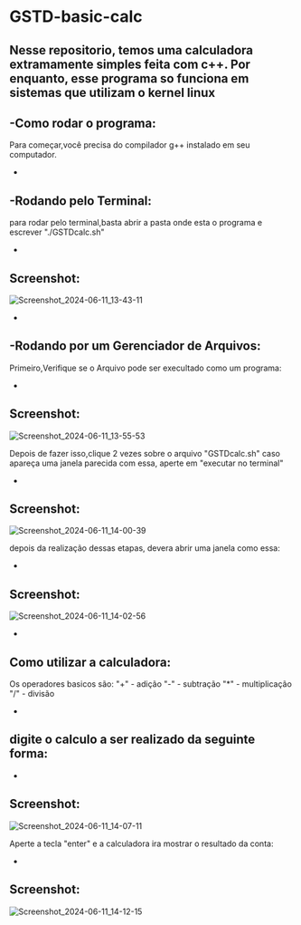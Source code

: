 # GSTD-basic-calc
Nesse repositorio, temos uma calculadora extramamente simples feita com c++.
Por enquanto, esse programa so funciona em sistemas que utilizam o kernel linux
-
-Como rodar o programa:
-
Para começar,você precisa do compilador g++ instalado em seu computador.

-
-Rodando pelo Terminal:
-
para rodar pelo terminal,basta abrir a pasta onde esta o programa e escrever "./GSTDcalc.sh"

-
Screenshot:
-
![Screenshot_2024-06-11_13-43-11](https://github.com/Golfinsstd/GSTD-basic-calc/assets/165297153/b99566bb-654c-48e1-be8a-7c32eff9b165)

-
-Rodando por um Gerenciador de Arquivos:
-

Primeiro,Verifique se o Arquivo pode ser execultado como um programa:

-
Screenshot:
-

![Screenshot_2024-06-11_13-55-53](https://github.com/Golfinsstd/GSTD-basic-calc/assets/165297153/348a89d5-19e3-4b92-b695-e6e4aacde30c)



Depois de fazer isso,clique 2 vezes sobre o arquivo "GSTDcalc.sh"
caso apareça uma janela parecida com essa, aperte em "executar no terminal"

-
Screenshot:
-

![Screenshot_2024-06-11_14-00-39](https://github.com/Golfinsstd/GSTD-basic-calc/assets/165297153/611e720b-8fa1-4f83-81a9-8cf07e3f9e77)

depois da realização dessas etapas, devera abrir uma janela como essa:


-
Screenshot:
-


![Screenshot_2024-06-11_14-02-56](https://github.com/Golfinsstd/GSTD-basic-calc/assets/165297153/a9787e2b-5322-4bc7-a476-1dc11783ba06)


-
Como utilizar a calculadora:
-

Os operadores basicos são:
 "+" - adição
 "-" - subtração
 "*" - multiplicação
 "/" - divisão
 
-
digite o calculo a ser realizado da seguinte forma:
-

-
Screenshot:
-
![Screenshot_2024-06-11_14-07-11](https://github.com/Golfinsstd/GSTD-basic-calc/assets/165297153/1eda7abe-05a5-4d3a-a297-b0bc6ea55078)

Aperte a tecla "enter" e a calculadora ira mostrar o resultado da conta:

-
Screenshot:
-
![Screenshot_2024-06-11_14-12-15](https://github.com/Golfinsstd/GSTD-basic-calc/assets/165297153/b13d79b9-1646-403e-9670-43051a5fae6a)

